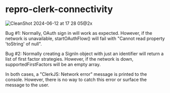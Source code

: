 # repro-clerk-connectivity

![CleanShot 2024-06-12 at 17 28 05@2x](https://github.com/statico/repro-clerk-connectivity/assets/137158/667d252f-2a1f-4a2f-be5e-eaaad21b5587)

Bug #1:
Normally, OAuth sign in will work as expected. However, if the
network is unavailable, startOAuthFlow() will fail with "Cannot read
property 'toString' of null".

Bug #2: Normally
creating a SignIn object with just an identifier will return a list
of first factor strategies. However, if the network is down,
supportedFirstFactors will be an empty array.

In both cases, a "ClerkJS: Network error" message is printed to the
console. However, there is no way to catch this error or surface the
message to the user.

